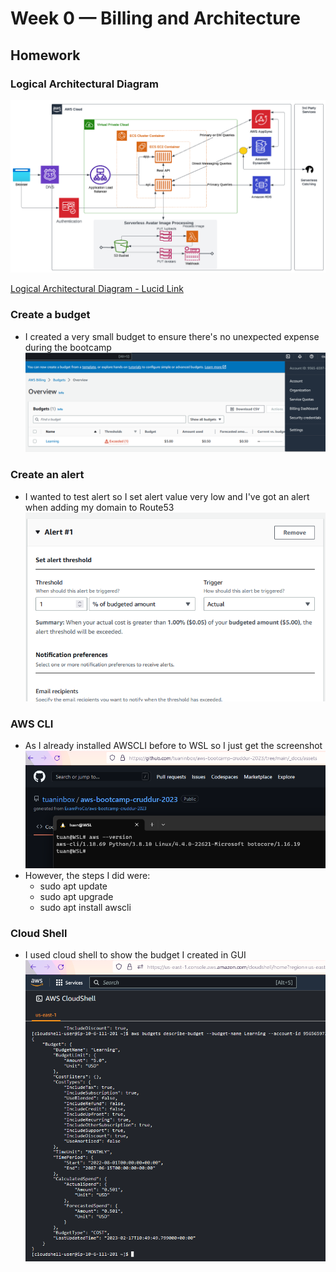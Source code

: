 # Week 0 — Billing and Architecture

## Homework

### Logical Architectural Diagram
![Logical Diagram](../_docs/assets/LogicalDiagram.png)

[Logical Architectural Diagram - Lucid Link](https://lucid.app/lucidchart/a1311a94-bada-4488-90d0-7317ba4cfcbb/edit?viewport_loc=-48%2C-12%2C2074%2C1135%2C0_0&invitationId=inv_83e70598-95ac-4419-be90-271b8317ed12)

### Create a budget

- I created a very small budget to ensure there's no unexpected expense during the bootcamp
![Budget](../_docs/assets/Budget.png)

### Create an alert

- I wanted to test alert so I set alert value very low and I've got an alert when adding my domain to Route53
![Alert](../_docs/assets/Alert.png)

### AWS CLI
- As I already installed AWSCLI before to WSL so I just get the screenshot
![Proof of AWS CLI](../_docs/assets/AWSCLI.png)
- However, the steps I did were:
  - sudo apt update
  - sudo apt upgrade
  - sudo apt install awscli

### Cloud Shell
- I used cloud shell to show the budget I created in GUI
![Proof of Cloud Shell](../_docs/assets/CloudShell.png)
